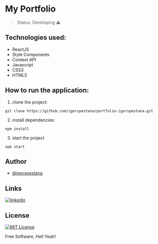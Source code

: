 # My Portfolio

> Status: Developing ⚠️ 

## Technologies used:

- ReactJS
- Style Components
- Context API
- Javascript
- CSS3
- HTML5

## How to run the application:

1) clone the project: 
```
git clone https://github.com/igorspestana/portfolio-igorspestana.git
```
2) install dependencies:
```
npm install
```
3) start the project
```
npm start
```

## Author

- [@igorspestana](https://github.com/igorspestana)


## Links
[![linkedin](https://img.shields.io/badge/linkedin-0A66C2?style=for-the-badge&logo=linkedin&logoColor=white)](https://www.linkedin.com/in/igorspestana/)


## License

[![MIT License](https://img.shields.io/badge/License-MIT-green.svg)](https://choosealicense.com/licenses/mit/)

Free Software, Hell Yeah!
